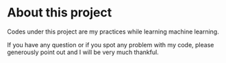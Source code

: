 # About this project
Codes under this project are my practices while learning machine learning. 

If you have any question or if you spot any problem with my code, please generously point out and I will be very much thankful.